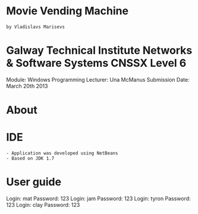 # Movie Vending Machine
	by Vladislavs Marisevs

# Galway Technical Institute Networks & Software Systems CNSSX Level 6
Module: Windows Programming 
Lecturer: Una McManus
Submission Date: March 20th 2013

# About


# IDE 
	- Application was developed using NetBeans
	- Based on JDK 1.7
	
# User guide
Login: mat Password: 123
Login: jam Password: 123
Login: tyron Password: 123
Login: clay Password: 123


